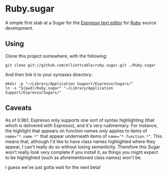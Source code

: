 Ruby.sugar
==========
A simple first stab at a Sugar for the [Espresso text editor][espresso] for
[Ruby][] source development.

[espresso]: <http://macrabbit.com/espresso/> "The Espresso text editor, by MacRabbit"
[ruby]: <http://ruby-lang.org/> "The Ruby programming language"

Using
-----
Clone this project somewhere, with the following:
    
    git clone git://github.com/elliottcable/ruby.sugar.git ./Ruby.sugar
    
And then link it to your syntaxes directory:
    
    mkdir -p "~/Library/Application Support/Espresso/Sugars/"
    ln -s "$(pwd)/Ruby.sugar" "~/Library/Application Support/Espresso/Sugars/"
    
Caveats
-------
As of 0.9b1, Espresso only supports one sort of syntax highlighting (that
which is delivered with Espresso), and it's very rudimentary. For instance,
the highlight that appears on function names *only* applies to items of
`name="*.name.*"` that appear underneath items of `name="*.function.*"`. This
means that, although I'd like to have class names highlighted where they
appear, I can't really do so without losing semanticity. Therefore this Sugar
won't really *look* very complete if you install it, as things you might
expect to be highlighted (such as aforementioned class names) won't be.

I guess we've just gotta wait for the next beta!